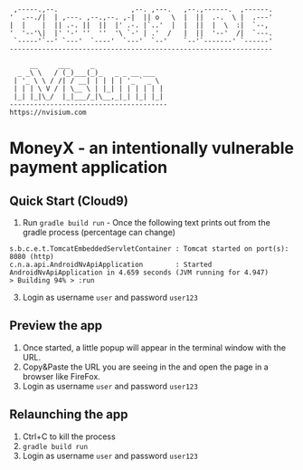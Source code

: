```
 ,-----.,--.                  ,--. ,---.   ,--.,------.  ,------.
'  .--./|  | ,---. ,--.,--. ,-|  || o   \  |  ||  .-.  \ |  .---'
|  |    |  || .-. ||  ||  |' .-. |`..'  |  |  ||  |  \  :|  `--, 
'  '--'\|  |' '-' ''  ''  '\ `-' | .'  /   |  ||  '--'  /|  `---.
 `-----'`--' `---'  `----'  `---'  `--'    `--'`-------' `------'
----------------------------------------------------------------- 
```

```
     __     ___     _                 
  _ _\ \   / (_)___(_)_   _ _ __ ___  
 | '_ \ \ / /| / __| | | | | '_ ` _ \ 
 | | | \ V / | \__ \ | |_| | | | | | |
 |_| |_|\_/  |_|___/_|\__,_|_| |_| |_|
---------------------------------------
https://nvisium.com
```                                      

MoneyX - an intentionally vulnerable payment application
===

Quick Start (Cloud9)
----
1. Run ```gradle build run``` - Once the following text prints out from the gradle process (percentage can change)
```
s.b.c.e.t.TomcatEmbeddedServletContainer : Tomcat started on port(s): 8080 (http)
c.n.a.api.AndroidNvApiApplication        : Started AndroidNvApiApplication in 4.659 seconds (JVM running for 4.947)
> Building 94% > :run
```
3. Login as username `user` and password `user123`

Preview the app
----
1. Once started, a little popup will appear in the terminal window with the URL.
2. Copy&Paste the URL you are seeing in the and open the page in a browser like FireFox.
3. Login as username `user` and password `user123`

Relaunching the app
----
1. Ctrl+C to kill the process
2. ```gradle build run```
3. Login as username `user` and password `user123`
